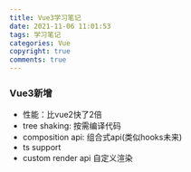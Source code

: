 ```yaml
---
title: Vue3学习笔记
date: 2021-11-06 11:01:53
tags: 学习笔记
categories: Vue
copyright: true
comments: true
---
```


### Vue3新增
- 性能：比vue2快了2倍
- tree shaking: 按需编译代码
- composition api: 组合式api(类似hooks未来)
- ts support
- custom render api 自定义渲染

